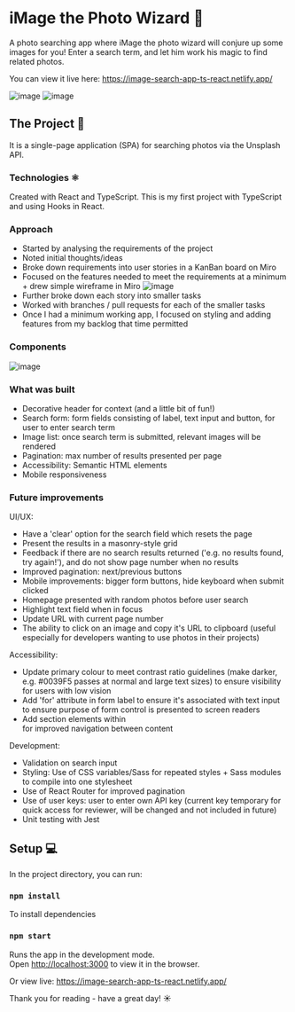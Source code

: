 # iMage the Photo Wizard 🧙
A photo searching app where iMage the photo wizard will conjure up some images for you!
Enter a search term, and let him work his magic to find related photos. 

You can view it live here: https://image-search-app-ts-react.netlify.app/

![image](https://user-images.githubusercontent.com/70478809/129495511-2c1ce1df-eae9-4ea6-8214-c8d3defc3075.png)
![image](https://user-images.githubusercontent.com/70478809/129495526-91523f03-2b60-45b7-b534-253e9b9cb5c5.png)


## The Project 📄
It is a single-page application (SPA) for searching photos via the Unsplash API. 
### Technologies ⚛️
Created with React and TypeScript. This is my first project with TypeScript and using Hooks in React. 
### Approach
* Started by analysing the requirements of the project
* Noted initial thoughts/ideas
* Broke down requirements into user stories in a KanBan board on Miro
* Focused on the features needed to meet the requirements at a minimum + drew simple wireframe in Miro
  ![image](https://user-images.githubusercontent.com/70478809/129494815-e5571f39-0e46-4d1b-aec3-aec7aa02bb6f.png)
* Further broke down each story into smaller tasks
* Worked with branches / pull requests for each of the smaller tasks 
* Once I had a minimum working app, I focused on styling and adding features from my backlog that time permitted

### Components
![image](https://user-images.githubusercontent.com/70478809/129495879-345ce0d2-619c-4e9b-9e54-3a084b397eee.png)


### What was built
* Decorative header for context (and a little bit of fun!)
* Search form: form fields consisting of label, text input and button, for user to enter search term 
* Image list: once search term is submitted, relevant images will be rendered 
* Pagination: max number of results presented per page
* Accessibility: Semantic HTML elements
* Mobile responsiveness 

### Future improvements
UI/UX:
* Have a 'clear' option for the search field which resets the page
* Present the results in a masonry-style grid 
* Feedback if there are no search results returned ('e.g. no results found, try again!'), and do not show page number when no results
* Improved pagination: next/previous buttons
* Mobile improvements: bigger form buttons, hide keyboard when submit clicked 
* Homepage presented with random photos before user search
* Highlight text field when in focus
* Update URL with current page number
* The ability to click on an image and copy it's URL to clipboard (useful especially for developers wanting to use photos in their projects)

Accessibility:
* Update primary colour to meet contrast ratio guidelines (make darker, e.g. #0039F5 passes at normal and large text sizes) to ensure visibility for users with low vision
* Add 'for' attribute in form label to ensure it's associated with text input to ensure purpose of form control is presented to screen readers
* Add section elements within <main> for improved navigation between content

Development:
* Validation on search input
* Styling: Use of CSS variables/Sass for repeated styles + Sass modules to compile into one stylesheet
* Use of React Router for improved pagination
* Use of user keys: user to enter own API key (current key temporary for quick access for reviewer, will be changed and not included in future)  
* Unit testing with Jest


## Setup 💻

In the project directory, you can run:
### `npm install`
To install dependencies

### `npm start`

Runs the app in the development mode.\
Open [http://localhost:3000](http://localhost:3000) to view it in the browser.


Or view live: https://image-search-app-ts-react.netlify.app/

Thank you for reading - have a great day! ☀️
